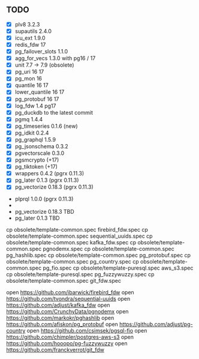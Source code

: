 
## TODO

- [x] plv8 3.2.3
- [x] supautils 2.4.0
- [x] icu_ext 1.9.0
- [x] redis_fdw 17
- [x] pg_failover_slots 1.1.0
- [x] agg_for_vecs 1.3.0 with pg16 / 17
- [x] unit 7.7 -> 7.9 (obsolete)
- [x] pg_uri 16 17
- [x] pg_mon 16
- [x] quantile 16 17
- [x] lower_quantile 16 17
- [x] pg_protobuf 16 17
- [x] log_fdw 1.4 pg17
- [x] pg_duckdb to the latest commit
- [x] pgmq 1.4.4
- [x] pg_timeseries 0.1.6 (new)
- [x] pg_idkit 0.2.4
- [x] pg_graphql 1.5.9
- [x] pg_jsonschema 0.3.2
- [x] pgvectorscale 0.3.0
- [x] pgsmcrypto (+17)
- [x] pg_tiktoken (+17)
- [x] wrappers 0.4.2 (pgrx 0.11.3)
- [x] pg_later 0.1.3 (pgrx 0.11.3)
- [x] pg_vectorize 0.18.3 (pgrx 0.11.3)

- plprql 1.0.0 (pgrx 0.11.3)
- 
- pg_vectorize 0.18.3 TBD
- pg_later 0.1.3 TBD


cp obsolete/template-common.spec firebird_fdw.spec
cp obsolete/template-common.spec sequential_uuids.spec
cp obsolete/template-common.spec kafka_fdw.spec
cp obsolete/template-common.spec pgnodemx.spec
cp obsolete/template-common.spec pg_hashlib.spec
cp obsolete/template-common.spec pg_protobuf.spec
cp obsolete/template-common.spec pg_country.spec
cp obsolete/template-common.spec pg_fio.spec
cp obsolete/template-puresql.spec aws_s3.spec
cp obsolete/template-puresql.spec pg_fuzzywuzzy.spec
cp obsolete/template-common.spec git_fdw.spec


open https://github.com/ibarwick/firebird_fdw
open https://github.com/tvondra/sequential-uuids
open https://github.com/adjust/kafka_fdw
open https://github.com/CrunchyData/pgnodemx
open https://github.com/markokr/pghashlib
open https://github.com/afiskon/pg_protobuf
open https://github.com/adjust/pg-country
open https://github.com/csimsek/pgsql-fio
open https://github.com/chimpler/postgres-aws-s3
open https://github.com/hooopo/pg-fuzzywuzzy
open https://github.com/franckverrot/git_fdw       